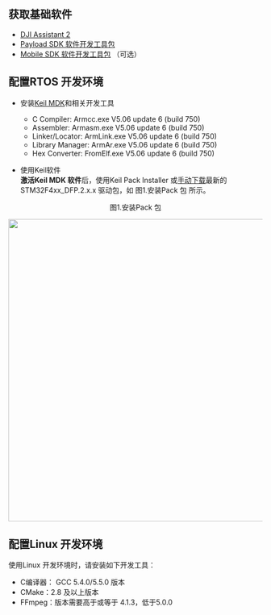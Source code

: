 ## 获取基础软件

* [DJI Assistant 2](https://www.dji.com/cn/downloads/softwares/assistant-dji-2-for-matrice)
* [Payload SDK 软件开发工具包](https://github.com/dji-sdk/Payload-SDK)
* [Mobile SDK 软件开发工具包](https://developer.dji.com/mobile-sdk/downloads/)  （可选）

## 配置RTOS 开发环境
* 安装[Keil MDK](http://www2.keil.com/mdk5/)和相关开发工具
    * C Compiler:  Armcc.exe V5.06 update 6 (build 750)
    * Assembler:              Armasm.exe V5.06 update 6 (build 750)
    * Linker/Locator:         ArmLink.exe V5.06 update 6 (build 750)
    * Library Manager:        ArmAr.exe V5.06 update 6 (build 750)
    * Hex Converter:          FromElf.exe V5.06 update 6 (build 750)

* 使用Keil软件    
**激活Keil MDK 软件**后，使用Keil Pack Installer 或<a href="http://www.keil.com/dd2/Pack/" target="_blank">手动下载</a>最新的STM32F4xx_DFP.2.x.x 驱动包，如 图1.安装Pack 包 所示。
<div>
<div style="text-align: center"><p>图1.安装Pack 包</p>
</div>
<div style="text-align: center"><p><span>
      <img src="https://terra-1-g.djicdn.com/84f990b0bbd145e6a3930de0c55d3b2b/admin/doc/4c23df4b-cf4b-440d-9f17-19f7134c5c81.png" width="600" style="vertical-align:middle" alt/></span></p>
</div></div>


## 配置Linux 开发环境
使用Linux 开发环境时，请安装如下开发工具：

* C编译器： GCC 5.4.0/5.5.0 版本
* CMake：2.8 及以上版本
* FFmpeg：版本需要高于或等于 4.1.3，低于5.0.0
